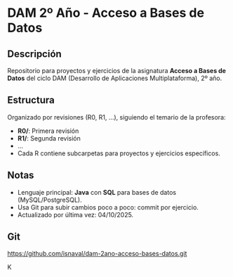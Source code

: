 # DAM 2º Año - Acceso a Bases de Datos

## Descripción
Repositorio para proyectos y ejercicios de la asignatura **Acceso a Bases de Datos** del ciclo DAM (Desarrollo de Aplicaciones Multiplataforma), 2º año.

## Estructura
Organizado por revisiones (R0, R1, ...), siguiendo el temario de la profesora:
- **R0/**: Primera revisión 
- **R1/**: Segunda revisión 
- ...
- Cada R contiene subcarpetas para proyectos y ejercicios específicos.

## Notas
- Lenguaje principal: **Java** con **SQL** para bases de datos (MySQL/PostgreSQL).
- Usa Git para subir cambios poco a poco: commit por ejercicio.
- Actualizado por última vez: 04/10/2025.

## Git
https://github.com/isnaval/dam-2ano-acceso-bases-datos.git

K